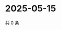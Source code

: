 # 2025-05-15

共 0 条

<!-- BEGIN ZHIHUVIDEO -->
<!-- 最后更新时间 Thu May 15 2025 19:10:03 GMT+0800 (China Standard Time) -->

<!-- END ZHIHUVIDEO -->
